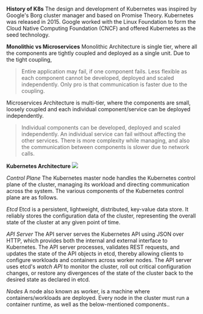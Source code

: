 **History of K8s**
The design and development of Kubernetes was inspired by Google's Borg cluster manager and based on Promise Theory.
Kubernetes was released in 2015. Google worked with the Linux Foundation to form the Cloud Native Computing Foundation (CNCF) and offered Kubernetes as the seed technology.

**Monolithic vs Microservices**
Monolithic Architecture is single tier, where all the components are tightly coupled and deployed as a single unit.
Due to the tight coupling,
> Entire application may fail, if one component fails.
> Less flexible as each component cannot be developed, deployed and scaled independently.
Only pro is that communication is faster due to the coupling.

Microservices Architecture is multi-tier, where the components are small, loosely coupled and each individual component/service can be deployed independently.
> Individual components can be developed, deployed and scaled independently.
> An individual service can fail without affecting the other services.
There is more complexity while managing, and also the communication between components is slower due to network calls. 

**Kubernetes Architecture**
<img src="https://upload.wikimedia.org/wikipedia/commons/b/be/Kubernetes.png">

*Control Plane*
The Kubernetes master node handles the Kubernetes control plane of the cluster, managing its workload and directing communication across the system.
The various components of the Kubernetes control plane are as follows.

*Etcd*
Etcd is a persistent, lightweight, distributed, key-value data store. It reliably stores the configuration data of the cluster, representing the overall state of the cluster at any given point of time.

*API Server*
The API server serves the Kubernetes API using JSON over HTTP, which provides both the internal and external interface to Kubernetes. The API server processes, validates REST requests, and updates the state of the API objects in etcd, thereby allowing clients to configure workloads and containers across worker nodes. The API server uses etcd's *watch API* to monitor the cluster, roll out critical configuration changes, or restore any divergences of the state of the cluster back to the desired state as declared in etcd. 

*Nodes*
A node also known as worker, is a machine where containers/workloads are deployed. Every node in the cluster must run a container runtime, as well as the below-mentioned components..